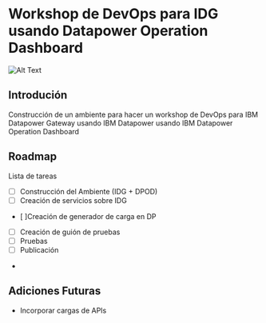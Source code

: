 # Workshop de DevOps para IDG usando Datapower Operation Dashboard
![Alt Text](https://img.shields.io/badge/Phase-Planning-green.svg?style=plastic)
## Introdución
Construcción de un ambiente para hacer un workshop de DevOps para IBM Datapower Gateway usando IBM Datapower usando IBM Datapower Operation Dashboard

## Roadmap
Lista de tareas
- [ ] Construcción del Ambiente (IDG + DPOD)
- [ ] Creación de servicios sobre IDG
- [ ]Creación de generador de carga en DP
- [ ] Creación de guión de pruebas
- [ ] Pruebas
- [ ] Publicación
- 
## Adiciones Futuras
- Incorporar cargas de APIs